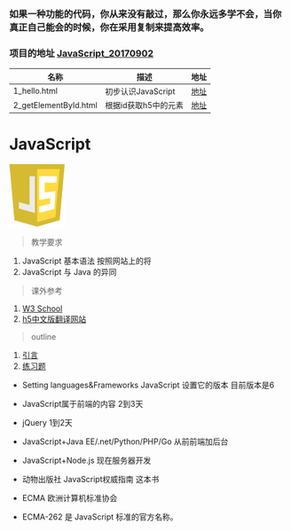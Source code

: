 ### 如果一种功能的代码，你从来没有敲过，那么你永远多学不会，当你真正自己能会的时候，你在采用复制来提高效率。

### 项目的地址 [JavaScript_20170902](https://github.com/tanyinqing/JavaScript_20170902)
|名称|描述|地址|
|---|---|---|
|1_hello.html|初步认识JavaScript|[地址](https://github.com/tanyinqing/JavaScript_20170902/blob/master/1_hello.html)|
|2_getElementById.html|根据id获取h5中的元素|[地址](https://github.com/tanyinqing/JavaScript_20170902/blob/master/2_getElementById.html)|

# JavaScript

<img src="../image/javascript/logo_javascript.png" title="JavaScript" width="100">

> 教学要求

1. JavaScript 基本语法 按照网站上的将
2. JavaScript 与 Java 的异同

> 课外参考

1. [W3 School](http://www.w3schools.com/js/default.asp)
2. [h5中文版翻译网站](http://w3school.com.cn/)

> outline

1. [引言](intro.md)
2. [练习题](exercise.md)

- Setting languages&Frameworks JavaScript 设置它的版本 目前版本是6 

- JavaScript属于前端的内容 2到3天
- jQuery 1到2天
- JavaScript+Java EE/.net/Python/PHP/Go 从前前端加后台
- JavaScript+Node.js 现在服务器开发
- 动物出版社  JavaScript权威指南 这本书
- ECMA 欧洲计算机标准协会
- ECMA-262 是 JavaScript 标准的官方名称。
